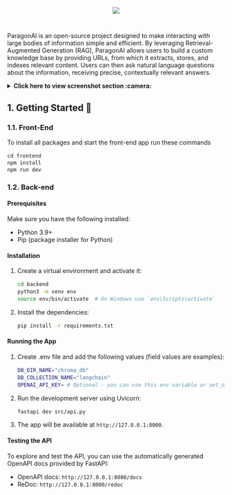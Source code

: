 <p align="center">
  <img src="https://github.com/chuuck/ParagonAI/blob/feature/selecting_kb_sources/assets/Paragon_Banner.jpg" />
</p>

#
ParagonAI is an open-source project designed to make interacting with large bodies of information simple and efficient. By leveraging Retrieval-Augmented Generation (RAG), ParagonAI allows users to build a custom knowledge base by providing URLs, from which it extracts, stores, and indexes relevant content. Users can then ask natural language questions about the information, receiving precise, contextually relevant answers.

<details>
  <summary><strong>Click here to view screenshot section :camera:</strong></summary>

  ![Screenshot 1](https://github.com/chuuck/ParagonAI/raw/main/screenshots/screenshot_1.png)

  <!-- Add more screenshots as needed -->
</details>


## 1. Getting Started :rocket:

### 1.1. Front-End

To install all packages and start the front-end app run these commands

```
cd frontend
npm install
npm run dev
```

### 1.2. Back-end

#### Prerequisites
Make sure you have the following installed:
- Python 3.9+
- Pip (package installer for Python)
  
#### Installation


1. Create a virtual environment and activate it:
    ```bash
    cd backend
    python3 -m venv env
    source env/bin/activate  # On Windows use `env\Scripts\activate`
    ```

2. Install the dependencies:
    ```bash
    pip install -r requirements.txt
    ```

#### Running the App

1. Create .env file and add the following values (field values are examples):
    ```bash
    DB_DIR_NAME="chroma_db"
    DB_COLLECTION_NAME="langchain"
    OPENAI_API_KEY= # Optional - you can use this env variable or set_openai_api_key/ endpoint to set value
    ```

2. Run the development server using Uvicorn:
    ```bash
    fastapi dev src/api.py
    ```

3. The app will be available at `http://127.0.0.1:8000`.

#### Testing the API

To explore and test the API, you can use the automatically generated OpenAPI docs provided by FastAPI:
- OpenAPI docs: `http://127.0.0.1:8000/docs`
- ReDoc: `http://127.0.0.1:8000/redoc`


